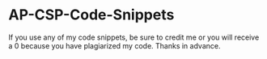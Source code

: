 # AP-CSP-Code-Snippets
If you use any of my code snippets, be sure to credit me or you will receive a 0 because you have plagiarized my code. Thanks in advance.
